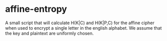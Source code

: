 # affine-entropy
A small script that will calculate H(K|C) and H(K|P,C) for the affine cipher when used to encrypt a single letter in the english alphabet. We assume that the key and plaintext are uniformly chosen.
